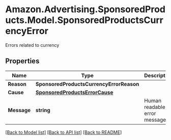 # Amazon.Advertising.SponsoredProducts.Model.SponsoredProductsCurrencyError
Errors related to currency

## Properties

Name | Type | Description | Notes
------------ | ------------- | ------------- | -------------
**Reason** | **SponsoredProductsCurrencyErrorReason** |  | 
**Cause** | [**SponsoredProductsErrorCause**](SponsoredProductsErrorCause.md) |  | [optional] 
**Message** | **string** | Human readable error message | 

[[Back to Model list]](../README.md#documentation-for-models) [[Back to API list]](../README.md#documentation-for-api-endpoints) [[Back to README]](../README.md)


